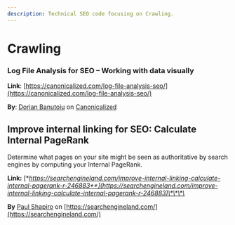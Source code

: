 ```yaml
---
description: Technical SEO code focusing on Crawling.
---
```


# Crawling

### Log File Analysis for SEO – Working with data visually

**Link**: [https://canonicalized.com/log-file-analysis-seo/](https://canonicalized.com/log-file-analysis-seo/)

**By**: [Dorian Banutoiu](https://twitter.com/canonicalizedco) on [Canonicalized](https://canonicalized.com/)



## Improve internal linking for SEO: Calculate Internal PageRank

Determine what pages on your site might be seen as authoritative by search engines by computing your Internal PageRank.

**Link:** [**https://searchengineland.com/improve-internal-linking-calculate-internal-pagerank-r-246883**](https://searchengineland.com/improve-internal-linking-calculate-internal-pagerank-r-246883)\*\*\*\*

**By** [Paul Shapiro](https://twitter.com/fighto) on [https://searchengineland.com/](https://searchengineland.com/)

